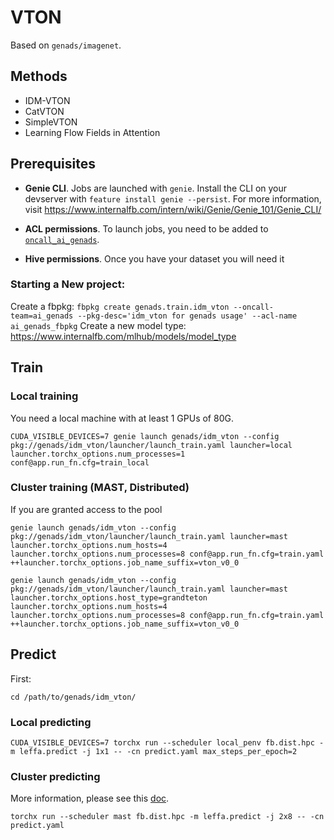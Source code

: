 # VTON

Based on `genads/imagenet`.


## Methods

- IDM-VTON
- CatVTON
- SimpleVTON
- Learning Flow Fields in Attention


## Prerequisites

- **Genie CLI**. Jobs are launched with `genie`. Install the CLI on your devserver with `feature install genie --persist`. For more information, visit https://www.internalfb.com/intern/wiki/Genie/Genie_101/Genie_CLI/

- **ACL permissions**. To launch jobs, you need to be added to [`oncall_ai_genads`](https://www.internalfb.com/omh/view/ai_genads/oncall_management_settings/members).

- **Hive permissions**. Once you have your dataset you will need it

### Starting a New project:
Create a fbpkg:
`fbpkg create genads.train.idm_vton --oncall-team=ai_genads --pkg-desc='idm_vton for genads usage' --acl-name ai_genads_fbpkg`
Create a new model type:
https://www.internalfb.com/mlhub/models/model_type


## Train

### Local training

You need a local machine with at least 1 GPUs of 80G.

```
CUDA_VISIBLE_DEVICES=7 genie launch genads/idm_vton --config pkg://genads/idm_vton/launcher/launch_train.yaml launcher=local launcher.torchx_options.num_processes=1 conf@app.run_fn.cfg=train_local
```

### Cluster training (MAST, Distributed)
If you are granted access to the pool

```
genie launch genads/idm_vton --config pkg://genads/idm_vton/launcher/launch_train.yaml launcher=mast launcher.torchx_options.num_hosts=4 launcher.torchx_options.num_processes=8 conf@app.run_fn.cfg=train.yaml ++launcher.torchx_options.job_name_suffix=vton_v0_0

genie launch genads/idm_vton --config pkg://genads/idm_vton/launcher/launch_train.yaml launcher=mast launcher.torchx_options.host_type=grandteton launcher.torchx_options.num_hosts=4 launcher.torchx_options.num_processes=8 conf@app.run_fn.cfg=train.yaml ++launcher.torchx_options.job_name_suffix=vton_v0_0
```


## Predict

First:
```
cd /path/to/genads/idm_vton/
```

### Local predicting
```
CUDA_VISIBLE_DEVICES=7 torchx run --scheduler local_penv fb.dist.hpc -m leffa.predict -j 1x1 -- -cn predict.yaml max_steps_per_epoch=2
```

### Cluster predicting
More information, please see this [doc](https://docs.google.com/document/d/1PW-ABvpjtUiwghXz6ZqL_sobjFCMinRfLN6QICS37-E/edit).

```
torchx run --scheduler mast fb.dist.hpc -m leffa.predict -j 2x8 -- -cn predict.yaml
```
